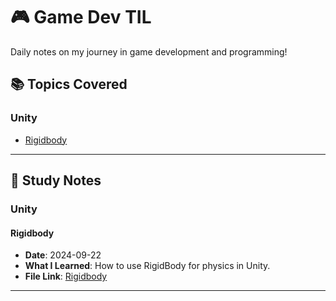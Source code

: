 # 🎮 Game Dev TIL

Daily notes on my journey in game development and programming!

## 📚 Topics Covered

### Unity
- [Rigidbody](#rigidbody)

---

## 📌 Study Notes

### Unity

#### Rigidbody
- **Date**: 2024-09-22
- **What I Learned**: How to use RigidBody for physics in Unity.
- **File Link**: [Rigidbody](1.%20Unity%2FRigidbody.md)

---
